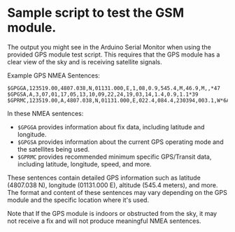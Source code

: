 # Sample script to test the GSM module.

The output you might see in the Arduino Serial Monitor when using the provided GPS module test script. This requires that the GPS module has a clear view of the sky and is receiving satellite signals.

Example GPS NMEA Sentences:
```plaintext
$GPGGA,123519.00,4807.038,N,01131.000,E,1,08,0.9,545.4,M,46.9,M,,*47
$GPGSA,A,3,07,01,17,05,13,10,09,22,24,19,03,14,1.4,0.9,1.1*39
$GPRMC,123519.00,A,4807.038,N,01131.000,E,022.4,084.4,230394,003.1,W*6A
```

In these NMEA sentences:

- `$GPGGA` provides information about fix data, including latitude and longitude.
- `$GPGSA` provides information about the current GPS operating mode and the satellites being used.
- `$GPRMC` provides recommended minimum specific GPS/Transit data, including latitude, longitude, speed, and more.

These sentences contain detailed GPS information such as latitude (4807.038 N), longitude (01131.000 E), altitude (545.4 meters), and more. The format and content of these sentences may vary depending on the GPS module and the specific location where it's used.

Note that If the GPS module is indoors or obstructed from the sky, it may not receive a fix and will not produce meaningful NMEA sentences.